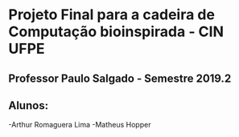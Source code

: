 # Projeto Final para a cadeira de Computação bioinspirada - CIN UFPE

## Professor Paulo Salgado - Semestre 2019.2

  ## Alunos:
  -Arthur Romaguera Lima
  -Matheus Hopper
